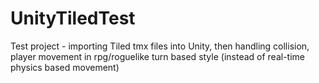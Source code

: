 # UnityTiledTest
Test project - importing Tiled tmx files into Unity, then handling collision, 
player movement in rpg/roguelike turn based style (instead of real-time physics based movement)
